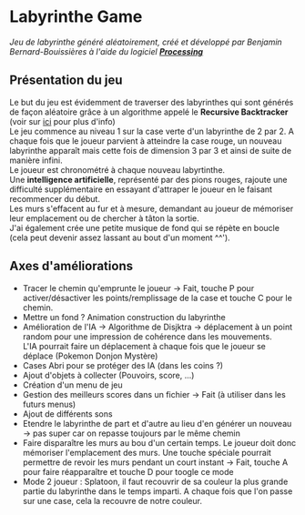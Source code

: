 ﻿# Labyrinthe Game

*Jeu de labyrinthe généré aléatoirement, créé et développé par Benjamin Bernard-Bouissières à l'aide du logiciel __[Processing](https://processing.org/)__*

## Présentation du jeu

Le but du jeu est évidemment de traverser des labyrinthes qui sont générés de façon aléatoire grâce à un algorithme appelé le __Recursive Backtracker__ (voir sur [ici](http://weblog.jamisbuck.org/2010/12/27/maze-generation-recursive-backtracking) pour plus d'info)  
Le jeu commence au niveau 1 sur la case verte d'un labyrinthe de 2 par 2. A chaque fois que le joueur parvient à atteindre la case rouge, un nouveau labyrinthe apparaît mais cette fois de dimension 3 par 3 et ainsi de suite de manière infini.  
Le joueur est chronométré à chaque nouveau labyrtinthe.  
Une __intelligence artificielle__, représenté par des pions rouges, rajoute une difficulté supplémentaire en essayant d'attraper le joueur en le faisant recommencer du début.  
Les murs s'effacent au fur et à mesure, demandant au joueur de mémoriser leur emplacement ou de chercher à tâton la sortie.  
J'ai également crée une petite musique de fond qui se répète en boucle (cela peut devenir assez lassant au bout d'un moment ^^').  

## Axes d'améliorations

* Tracer le chemin qu'emprunte le joueur -> Fait, touche P pour activer/désactiver les points/remplissage de la case et touche C pour le chemin.
* Mettre un fond ? Animation construction du labyrinthe
* Amélioration de l'IA -> Algorithme de Disjktra -> déplacement à un point random pour une impression de cohérence dans les mouvements.  
L'IA pourrait faire un déplacement à chaque fois que le joueur se déplace (Pokemon Donjon Mystère)
* Cases Abri pour se protéger des IA (dans les coins ?)
* Ajout d'objets à collecter (Pouvoirs, score, ...)
* Création d'un menu de jeu
* Gestion des meilleurs scores dans un fichier -> Fait (à utiliser dans les futurs menus)
* Ajout de différents sons
* Etendre le labyrinthe de part et d'autre au lieu d'en générer un nouveau -> pas super car on repasse toujours par le même chemin
* Faire disparaître les murs au bou d'un certain temps. Le joueur doit donc mémoriser l'emplacement des murs. Une touche spéciale pourrait permettre de revoir les murs pendant un court instant -> Fait, touche A pour faire réapparaître et touche D pour toogle ce mode
* Mode 2 joueur : Splatoon, il faut recouvrir de sa couleur la plus grande partie du labyrinthe dans le temps imparti. A chaque fois que l'on passe sur une case, cela la recouvre de notre couleur.
